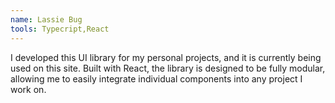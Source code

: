 ```yaml
---
name: Lassie Bug
tools: Typecript,React
---
```

I developed this UI library for my personal projects, and it is currently being used on this site. Built with React, the library is designed to be fully modular, allowing me to easily integrate individual components into any project I work on.
